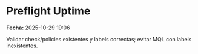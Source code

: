 # Preflight Uptime
**Fecha:** 2025-10-29 19:06

Validar check/policies existentes y labels correctas; evitar MQL con labels inexistentes.
